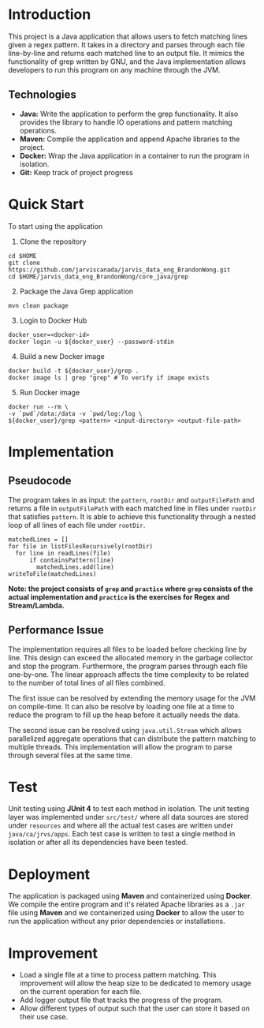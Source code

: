 # Introduction
This project is a Java application that allows users to fetch matching lines given a regex pattern. It takes in a directory and parses through each file line-by-line and returns each matched line to an output file. It mimics the functionality of grep written by GNU, and the Java implementation allows developers to run this program on any machine through the JVM.

## Technologies
- **Java:** Write the application to perform the grep functionality. It also provides the library to handle IO operations and pattern matching operations.
- **Maven:** Compile the application and append Apache libraries to the project.
- **Docker:** Wrap the Java application in a container to run the program in isolation.
- **Git:** Keep track of project progress

# Quick Start
To start using the application
1. Clone the repository
```
cd $HOME
git clone https://github.com/jarviscanada/jarvis_data_eng_BrandonWong.git
cd $HOME/jarvis_data_eng_BrandonWong/core_java/grep
```
2. Package the Java Grep application
```
mvn clean package
```
3. Login to Docker Hub
```
docker_user=<docker-id>
docker login -u ${docker_user} --password-stdin
```
4. Build a new Docker image
```
docker build -t ${docker_user}/grep .
docker image ls | grep "grep" # To verify if image exists
```
5. Run Docker image
```
docker run --rm \
-v `pwd`/data:/data -v `pwd/log:/log \
${docker_user}/grep <pattern> <input-directory> <output-file-path>
```

# Implementation
## Pseudocode
The program takes in as input: the `pattern`, `rootDir` and `outputFilePath` and returns a file in `outputFilePath` with each matched line in files under `rootDir` that satisfies `pattern`. It is able to achieve this functionality through a nested loop of all lines of each file under `rootDir`.
```
matchedLines = []
for file in listFilesRecursively(rootDir)
  for line in readLines(file)
      if containsPattern(line)
        matchedLines.add(line)
writeToFile(matchedLines)
```

**Note: the project consists of `grep` and `practice` where `grep` consists of the actual implementation and `practice` is the exercises for Regex and Stream/Lambda.**
## Performance Issue
The implementation requires all files to be loaded before checking line by line. This design can exceed the allocated memory in the garbage collector and stop the program. Furthermore, the program parses through each file one-by-one. The linear approach affects the time complexity to be related to the number of total lines of all files combined.

The first issue can be resolved by extending the memory usage for the JVM on compile-time. It can also be resolve by loading one file at a time to reduce the program to fill up the heap before it actually needs the data.

The second issue can be resolved using `java.util.Stream` which allows parallelized aggregate operations that can distribute the pattern matching to multiple threads. This implementation will allow the program to parse through several files at the same time.

# Test
Unit testing using **JUnit 4** to test each method in isolation. The unit testing layer was implemented under `src/test/` where all data sources are stored under `resources` and where all the actual test cases are written under `java/ca/jrvs/apps`. Each test case is written to test a single method in isolation or after all its dependencies have been tested.

# Deployment
The application is packaged using **Maven** and containerized using **Docker**. We compile the entire program and it's related Apache libraries as a `.jar` file using **Maven** and we containerized using **Docker** to allow the user to run the application without any prior dependencies or installations.

# Improvement
- Load a single file at a time to process pattern matching. This improvement will allow the heap size to be dedicated to memory usage on the current operation for each file.
- Add logger output file that tracks the progress of the program.
- Allow different types of output such that the user can store it based on their use case.
